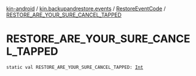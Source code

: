 [kin-android](../../index.md) / [kin.backupandrestore.events](../index.md) / [RestoreEventCode](index.md) / [RESTORE_ARE_YOUR_SURE_CANCEL_TAPPED](./-r-e-s-t-o-r-e_-a-r-e_-y-o-u-r_-s-u-r-e_-c-a-n-c-e-l_-t-a-p-p-e-d.md)

# RESTORE_ARE_YOUR_SURE_CANCEL_TAPPED

`static val RESTORE_ARE_YOUR_SURE_CANCEL_TAPPED: `[`Int`](https://kotlinlang.org/api/latest/jvm/stdlib/kotlin/-int/index.html)